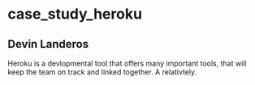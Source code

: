 # case_study_heroku
## Devin Landeros
Heroku is a devlopmental tool that offers many important tools, that will keep the team on track and linked together. A relativtely.
